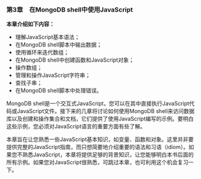 ### 第3章　在MongoDB shell中使用JavaScript

**本章介绍如下内容：**

+ 理解JavaScript基本语法；
+ 在MongoDB shell脚本中输出数据；
+ 使用循环来迭代数组；
+ 在MongoDB shell中创建函数和JavaScript对象；
+ 操作数组；
+ 管理和操作JavaScript字符串；
+ 查找子串；
+ 在MongoDB shell脚本中处理错误。

MongoDB shell是一个交互式JavaScript，您可以在其中直接执行JavaScript代码或JavaScript文件。接下来的几章将讨论如何使用MongoDB shell来访问数据库以及创建和操作集合和文档，它们提供了使用JavaScript编写的示例。要明白这些示例，您必须对JavaScript语言的重要方面有些了解。

本章旨在让您熟悉一些JavaScript基本知识，如变量、函数和对象。这里并非要提供完整的JavaScript指南，而只想简要地介绍重要的语法和习语（idiom）。如果您不熟悉JavaScript，本章将提供足够的背景知识，让您能够明白本书后面的所有示例。如果您对JavaScript很熟悉，可跳过本章，也可利用这个机会复习一下。

